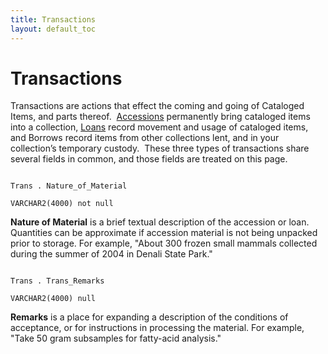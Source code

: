 ```yaml
---
title: Transactions
layout: default_toc
---
```


# Transactions


Transactions are actions that effect the coming and going of Cataloged
Items, and parts thereof. 
[Accessions](http://arctosdb.org/documentation/accession/ "Accessions")
permanently bring cataloged items into a collection,
[Loans](http://arctosdb.org/documentation/loans/ "Loans") record
movement and usage of cataloged items, and Borrows record items from
other collections lent, and in your collection’s temporary custody. 
These three types of transactions share several fields in common, and
those fields are treated on this page.


```

Trans . Nature_of_Material

VARCHAR2(4000) not null

```

**Nature of Material** is a brief textual description of the accession
or loan. Quantities can be approximate if accession material is not
being unpacked prior to storage. For example, "About 300 frozen small
mammals collected during the summer of 2004 in Denali State Park."


```

Trans . Trans_Remarks

VARCHAR2(4000) null

```

**Remarks** is a place for expanding a description of the conditions of
acceptance, or for instructions in processing the material. For example,
"Take 50 gram subsamples for fatty-acid analysis."
